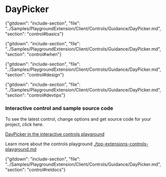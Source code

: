 ﻿# DayPicker

{"gitdown": "include-section", "file": "../Samples/PlaygroundExtension/Client/Controls/Guidance/DayPicker.md", "section": "control#basics"}

<!-- TODO get an IMAGE to embed here -->

<!-- TODO get an SAMPLE CODE to embed here -->

{"gitdown": "include-section", "file": "../Samples/PlaygroundExtension/Client/Controls/Guidance/DayPicker.md", "section": "control#when"}

{"gitdown": "include-section", "file": "../Samples/PlaygroundExtension/Client/Controls/Guidance/DayPicker.md", "section": "control#design"}

{"gitdown": "include-section", "file": "../Samples/PlaygroundExtension/Client/Controls/Guidance/DayPicker.md", "section": "control#devtips"}

### Interactive control and sample source code
To see the latest control, change options and get source code for your project, click here.

<a href="https://ms.portal.azure.com/?Microsoft_Azure_Playground=true#blade/Microsoft_Azure_Playground/ControlsIndexBlade/DayPickerPlayground" target="_blank">DayPicker in the interactive controls playground</a>

Learn more about the controls playground [./top-extensions-controls-playground.md](./top-extensions-controls-playground.md)

{"gitdown": "include-section", "file": "../Samples/PlaygroundExtension/Client/Controls/Guidance/DayPicker.md", "section": "control#reldocs"}
